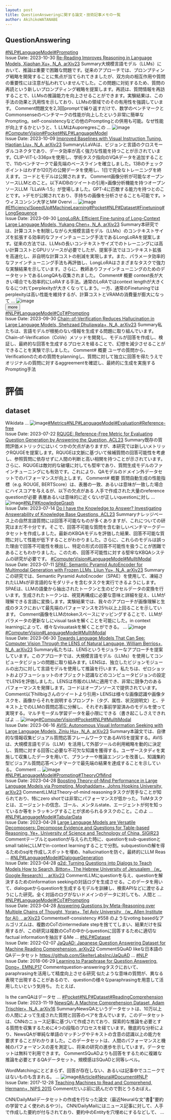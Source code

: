 ```yaml
---
layout: post
title: QuestionAnsweringに関する論文・技術記事メモの一覧
author: AkihikoWATANABE
---
```

## QuestionAnswering
<div class="visible-content">
<a class="button" href="articles/NLP.html">#NLP</a><a class="button" href="articles/LanguageModel.html">#LanguageModel</a><a class="button" href="articles/Prompting.html">#Prompting</a><br><span class="issue_date">Issue Date: 2023-10-30</span>
<a href="https://github.com/AkihikoWatanabe/paper_notes/issues/1110">Re-Reading Improves Reasoning in Language Models, Xiaohan Xu+, N_A, arXiv23</a>
<span class="snippet"><span>Summary</span>大規模言語モデル（LLMs）において、推論は重要で困難な問題です。従来のアプローチでは、プロンプティング戦略を開発することに焦点が当てられてきましたが、双方向の相互作用や質問の重要性には注意が払われていませんでした。この問題に対処するため、質問の再読という新しいプロンプティング戦略を提案します。再読は、質問情報を再訪することで、LLMsの推論能力を向上させることができます。実験結果は、この手法の効果と汎用性を示しており、LLMsの領域でのその有用性を強調しています。</span>
<span class="snippet"><span>Comment</span>問題文を2,3回promptで繰り返すだけで、数学のベンチマークとCommonsenseのベンチマークの性能が向上したという非常に簡単なPrompting。self-consistencyなどの他のPromptingとの併用も可能。なぜ性能が向上するかというと、1. LLMはAuporegresこの ...</span>
<img src="https://github.com/AkihikoWatanabe/paper_notes/assets/12249301/e575e0aa-b76c-444e-b9b0-e984d6fc73cf" alt="image"><a class="button" href="articles/ComputerVision.html">#ComputerVision</a><a class="button" href="articles/Pocket.html">#Pocket</a><a class="button" href="articles/NLP.html">#NLP</a><a class="button" href="articles/LanguageModel.html">#LanguageModel</a><br><span class="issue_date">Issue Date: 2023-10-09</span>
<a href="https://github.com/AkihikoWatanabe/paper_notes/issues/1068">Improved Baselines with Visual Instruction Tuning, Haotian Liu+, N_A, arXiv23</a>
<span class="snippet"><span>Summary</span>LLaVAは、ビジョンと言語のクロスモーダルコネクタであり、データ効率が高く強力な性能を持つことが示されています。CLIP-ViT-L-336pxを使用し、学術タスク指向のVQAデータを追加することで、11のベンチマークで最先端のベースラインを確立しました。13Bのチェックポイントはわずか120万の公開データを使用し、1日で完全なトレーニングを終えます。コードとモデルは公開されます。</span>
<span class="snippet"><span>Comment</span>画像分析が可能なオープンソースLLMとのこと。以下AIDBのツイートの引用>画像分析機能を持つオープンソースLLM『LLaVA-1.5』が登場しました。GPT-4に匹敵する能力を持つとのことです。>デモが公開されており、手持ちの画像を分析させることも可能です。>ウィスコンシン大学とM# Overvi ...</span>
<img src="https://github.com/AkihikoWatanabe/paper_notes/assets/12249301/8d0382b0-8c2b-438d-8de8-ee451f5e2649" alt="image"><a class="button" href="articles/Efficiency_SpeedUp.html">#Efficiency/SpeedUp</a><a class="button" href="articles/MachineLearning.html">#MachineLearning</a><a class="button" href="articles/Pocket.html">#Pocket</a><a class="button" href="articles/NLP.html">#NLP</a><a class="button" href="articles/Dataset.html">#Dataset</a><a class="button" href="articles/Finetuning.html">#Finetuning</a><a class="button" href="articles/LongSequence.html">#LongSequence</a><br><span class="issue_date">Issue Date: 2023-09-30</span>
<a href="https://github.com/AkihikoWatanabe/paper_notes/issues/1045">LongLoRA: Efficient Fine-tuning of Long-Context Large Language Models, Yukang Chen+, N_A, arXiv23</a>
<span class="snippet"><span>Summary</span>本研究では、計算コストを制限しながら大規模言語モデル（LLMs）のコンテキストサイズを拡張する効率的なファインチューニング手法であるLongLoRAを提案します。従来の方法では、LLMsの長いコンテキストサイズでのトレーニングには高い計算コストとGPUリソースが必要でしたが、提案手法ではコンテキスト拡張を高速化し、非自明な計算コストの削減を実現します。また、パラメータ効率的なファインチューニング手法も再評価し、LongLoRAはさまざまなタスクで強力な実験結果を示しています。さらに、教師ありファインチューニングのためのデータセットであるLongQAも収集されました。</span>
<span class="snippet"><span>Comment</span># 概要context長が大きい場合でも効率的にLoRAする手法。通常のLoRAではcontext lengthが大きくなるにつれてperplexityが大きくなってしまう。一方、通常のFinetuningではperplexityは高い性能を維持するが、計算コストとVRAMの消費量が膨大になって ...</span>
<img src="https://github.com/AkihikoWatanabe/paper_notes/assets/12249301/fc3d17c7-b1ac-4741-9895-bce70cf0b356" alt="image"></div>
<button onclick="showMore(0)">more</button>

<div class="hidden-content">
<a class="button" href="articles/NLP.html">#NLP</a><a class="button" href="articles/LanguageModel.html">#LanguageModel</a><a class="button" href="articles/CoT.html">#CoT</a><a class="button" href="articles/Prompting.html">#Prompting</a><br><span class="issue_date">Issue Date: 2023-09-30</span>
<a href="https://github.com/AkihikoWatanabe/paper_notes/issues/1044">Chain-of-Verification Reduces Hallucination in Large Language Models, Shehzaad Dhuliawala+, N_A, arXiv23</a>
<span class="snippet"><span>Summary</span>私たちは、言語モデルが根拠のない情報を生成する問題に取り組んでいます。Chain-of-Verification（CoVe）メソッドを開発し、モデルが回答を作成し、検証し、最終的な回答を生成するプロセスを経ることで、幻想を減少させることができることを実験で示しました。</span>
<span class="snippet"><span>Comment</span># 概要ユーザの質問から、Verificationのための質問をplanningし、質問に対して独立に回答を得たうえでオリジナルの質問に対するaggreementを確認し、最終的に生成を実施するPrompting手法# 評価## datasetWikidata ...</span>
<img src="https://github.com/AkihikoWatanabe/paper_notes/assets/12249301/18763903-2d70-4180-9384-2da55bedad2e" alt="image"><a class="button" href="articles/Metrics.html">#Metrics</a><a class="button" href="articles/NLP.html">#NLP</a><a class="button" href="articles/LanguageModel.html">#LanguageModel</a><a class="button" href="articles/Evaluation.html">#Evaluation</a><a class="button" href="articles/Reference-free.html">#Reference-free</a><br><span class="issue_date">Issue Date: 2023-07-22</span>
<a href="https://github.com/AkihikoWatanabe/paper_notes/issues/890">RQUGE: Reference-Free Metric for Evaluating Question Generation by Answering the Question, ACL23</a>
<span class="snippet"><span>Summary</span>既存の質問評価メトリックにはいくつかの欠点がありますが、本研究では新しいメトリックRQUGEを提案します。RQUGEは文脈に基づいて候補質問の回答可能性を考慮し、参照質問に依存せずに人間の判断と高い相関を持つことが示されています。さらに、RQUGEは敵対的な破壊に対しても堅牢であり、質問生成モデルのファインチューニングにも有効です。これにより、QAモデルのドメイン外データセットでのパフォーマンスが向上します。</span>
<span class="snippet"><span>Comment</span># 概要質問自動生成の性能指標（e.g. ROUGE, BERTScore）は、表層の一致、あるいは意味が一致した場合にハイスコアを与えるが、以下の欠点がある人手で作成された大量のreference questionが必要表層あるいは意味的に近くないが正しいquestionに対し ...</span>
<img src="https://github.com/AkihikoWatanabe/paper_notes/assets/12249301/61c3d939-a678-4c63-9572-f3cf28b3aa20" alt="image"><a class="button" href="articles/NLP.html">#NLP</a><a class="button" href="articles/KnowledgeGraph.html">#KnowledgeGraph</a><br><span class="issue_date">Issue Date: 2023-07-14</span>
<a href="https://github.com/AkihikoWatanabe/paper_notes/issues/819">Do I have the Knowledge to Answer? Investigating Answerability of Knowledge Base Questions, ACL23</a>
<span class="snippet"><span>Summary</span>ナレッジベース上の自然言語質問には回答不可能なものが多くありますが、これについての研究はまだ不十分です。そこで、回答不可能な質問を含む新しいベンチマークデータセットを作成しました。最新のKBQAモデルを評価した結果、回答不可能な質問に対して性能が低下することがわかりました。さらに、これらのモデルは誤った理由で回答不可能性を検出し、特定の形式の回答不可能性を扱うことが困難であることもわかりました。このため、回答不可能性に対する堅牢なKBQAシステムの研究が必要です。</span>
<a class="button" href="articles/ComputerVision.html">#ComputerVision</a><a class="button" href="articles/LanguageModel.html">#LanguageModel</a><a class="button" href="articles/MulltiModal.html">#MulltiModal</a><br><span class="issue_date">Issue Date: 2023-07-11</span>
<a href="https://github.com/AkihikoWatanabe/paper_notes/issues/800">SPAE: Semantic Pyramid AutoEncoder for Multimodal Generation with Frozen  LLMs, Lijun Yu+, N_A, arXiv23</a>
<span class="snippet"><span>Summary</span>この研究では、Semantic Pyramid AutoEncoder（SPAE）を使用して、凍結されたLLMsが非言語的なモダリティを含むタスクを実行できるようにします。SPAEは、LLMの語彙から抽出されたトークンと生のピクセルデータの変換を行います。生成されたトークンは、視覚再構成に必要な意味と詳細を捉え、LLMが理解できる言語に変換します。実験結果では、我々のアプローチが画像理解と生成のタスクにおいて最先端のパフォーマンスを25％以上上回ることを示しています。</span>
<span class="snippet"><span>Comment</span>画像をLLMのtokenスペースにマッピングすることで、LLMがパラメータの更新なしにvisual taskを解くことを可能にした。in context learningによって、様々なvisuataskを解くことができる。 ...</span>
<img src="https://github.com/AkihikoWatanabe/paper_notes/assets/12249301/1e0f962f-e661-44e6-bc59-73d9ae87d6dd" alt="image"><a class="button" href="articles/ComputerVision.html">#ComputerVision</a><a class="button" href="articles/LanguageModel.html">#LanguageModel</a><a class="button" href="articles/MulltiModal.html">#MulltiModal</a><br><span class="issue_date">Issue Date: 2023-06-30</span>
<a href="https://github.com/AkihikoWatanabe/paper_notes/issues/775">Towards Language Models That Can See: Computer Vision Through the LENS  of Natural Language, William Berrios+, N_A, arXiv23</a>
<span class="snippet"><span>Summary</span>私たちは、LENSというモジュラーなアプローチを提案しています。このアプローチでは、大規模言語モデル（LLMs）を使用してコンピュータビジョンの問題に取り組みます。LENSは、独立したビジョンモジュールの出力に対して言語モデルを使用して推論を行います。私たちは、ゼロショットおよびフューショットのオブジェクト認識などのコンピュータビジョンの設定でLENSを評価しました。LENSは市販のLLMに適用でき、非常に競争力のあるパフォーマンスを発揮します。コードはオープンソースで提供されています。</span>
<span class="snippet"><span>Comment</span>以下hillbigさんのツイートより引用> LENSは様々な画像認識や画像タスクを、画像からそれを説明するプロンプト（タグ、属性、状況説明文）と、テキスト上でのLLMの質問応答に分解し、それぞれ事前学習済みのモデルを使って実現する。マルチモーダル学習データを最小限にできる（書き起こしさえできればよ ...</span>
<img src="https://github.com/AkihikoWatanabe/paper_notes/assets/12249301/e96f9a8a-6ce2-4985-8b0a-8daf4a6e477c" alt="image"><a class="button" href="articles/ComputerVision.html">#ComputerVision</a><a class="button" href="articles/Pocket.html">#Pocket</a><a class="button" href="articles/NLP.html">#NLP</a><a class="button" href="articles/MulltiModal.html">#MulltiModal</a><br><span class="issue_date">Issue Date: 2023-06-16</span>
<a href="https://github.com/AkihikoWatanabe/paper_notes/issues/732">AVIS: Autonomous Visual Information Seeking with Large Language Models, Ziniu Hu+, N_A, arXiv23</a>
<span class="snippet"><span>Summary</span>本論文では、自律的な情報収集ビジュアル質問応答フレームワークであるAVISを提案する。AVISは、大規模言語モデル（LLM）を活用して外部ツールの利用戦略を動的に決定し、質問に対する回答に必要な不可欠な知識を獲得する。ユーザースタディを実施して収集したデータを用いて、プランナーや推論エンジンを改善し、知識集約型ビジュアル質問応答ベンチマークで最先端の結果を達成することを示している。</span>
<span class="snippet"><span>Comment</span> ...</span>
<img src="https://github.com/AkihikoWatanabe/paper_notes/assets/12249301/9df9b0ce-1f95-4e48-a4c9-b4c6b87d0ac6" alt="image"><a class="button" href="articles/NLP.html">#NLP</a><a class="button" href="articles/LanguageModel.html">#LanguageModel</a><a class="button" href="articles/Prompting.html">#Prompting</a><a class="button" href="articles/TheoryOfMind.html">#TheoryOfMind</a><br><span class="issue_date">Issue Date: 2023-04-28</span>
<a href="https://github.com/AkihikoWatanabe/paper_notes/issues/581">Boosting Theory-of-Mind Performance in Large Language Models via Prompting, Moghaddam+, Johns Hopkins University, arXiv23</a>
<span class="snippet"><span>Comment</span>LLMはTheory-of-mind reasoningタスクが苦手なことが知られており、特にzero shotでは非常にパフォーマンスが低かった。ToMタスクとは、エージェントの信念、ゴール、メンタルstate、エージェントが何を知っているか等をトラッキングすることが求められるタスクのこと。このよ ...</span>
<a class="button" href="articles/NLP.html">#NLP</a><a class="button" href="articles/LanguageModel.html">#LanguageModel</a><a class="button" href="articles/TabularData.html">#TabularData</a><br><span class="issue_date">Issue Date: 2023-04-28</span>
<a href="https://github.com/AkihikoWatanabe/paper_notes/issues/580">Large Language Models are Versatile Decomposers: Decompose Evidence and Questions for Table-based Reasoning, Ye+, University of Science and Technology of China, SIGIR23</a>
<span class="snippet"><span>Comment</span>テーブルとquestionが与えられた時に、questionをsub-questionとsmall tableにLLMでin-context learningすることで分割。subquestionの解を得るためのsqlを作成しスポットを埋め、hallucinationを防ぐ。最終的にLLM Reas ...</span>
<a class="button" href="articles/NLP.html">#NLP</a><a class="button" href="articles/LanguageModel.html">#LanguageModel</a><a class="button" href="articles/DialogueGeneration.html">#DialogueGeneration</a><br><span class="issue_date">Issue Date: 2023-04-28</span>
<a href="https://github.com/AkihikoWatanabe/paper_notes/issues/575">q2d: Turning Questions into Dialogs to Teach Models How to Search, Bitton+, The Hebrew University of Jerusalem （w_ Google Research）, arXiv23</a>
<span class="snippet"><span>Comment</span>LLMにquestionを与え、questionを解決するためのinformation seekingの対話ログを生成させる。このデータを用いて、dialogueからquestionを生成するモデルを訓練し、検索APIなどに渡せるようにした研究。全く対話のログがないドメインのデータに対しても、人間と ...</span>
<a class="button" href="articles/NLP.html">#NLP</a><a class="button" href="articles/LanguageModel.html">#LanguageModel</a><a class="button" href="articles/CoT.html">#CoT</a><a class="button" href="articles/Prompting.html">#Prompting</a><br><span class="issue_date">Issue Date: 2023-04-28</span>
<a href="https://github.com/AkihikoWatanabe/paper_notes/issues/568">Answering Questions by Meta-Reasoning over Multiple Chains of Thought, Yoran+, Tel Aviv University （w_ Allen Institute for AI）, arXiv23</a>
<span class="snippet"><span>Comment</span>self-consistency #558 のようなvoting basedなアルゴリズムは、複数のCoTのintermediate stepを捨ててしまい、結果だけを採用するが、この研究は複数のCoTの中からquestionに回答するために適切なfactual informationを抽出するMe ...</span>
<a class="button" href="articles/NLP.html">#NLP</a><a class="button" href="articles/Dataset.html">#Dataset</a><br><span class="issue_date">Issue Date: 2022-02-07</span>
<a href="https://github.com/AkihikoWatanabe/paper_notes/issues/436">JaQuAD: Japanese Question Answering Dataset for Machine Reading Comprehension, arXiv22</a>
<span class="snippet"><span>Comment</span>SQuAD likeな日本語のQAデータセットhttps://github.com/SkelterLabsInc/JaQuAD ...</span>
<a class="button" href="articles/NLP.html">#NLP</a><br><span class="issue_date">Issue Date: 2018-06-29</span>
<a href="https://github.com/AkihikoWatanabe/paper_notes/issues/275">Learning to Paraphrase for Question Answering, Dong+, EMNLP17</a>
<span class="snippet"><span>Comment</span>question-answeringタスクにおいて、paraphrasingを活用して精度向上させる研究似たような意味の質問が、異なる表現で出現することがあるので、questionの様々なparaphrasingを用意して活用したいという気持ち。たとえば、Is the camQAはデータセ ...</span>
<a class="button" href="articles/Pocket.html">#Pocket</a><a class="button" href="articles/NLP.html">#NLP</a><a class="button" href="articles/Dataset.html">#Dataset</a><a class="button" href="articles/ReadingComprehension.html">#ReadingComprehension</a><br><span class="issue_date">Issue Date: 2023-11-19</span>
<a href="https://github.com/AkihikoWatanabe/paper_notes/issues/1142">NewsQA: A Machine Comprehension Dataset, Adam Trischler+, N_A, arXiv16</a>
<span class="snippet"><span>Summary</span>NewsQAというデータセットは、10万以上の人間によって生成された質問と回答のペアを含んでいます。このデータセットは、CNNのニュース記事に基づいて作成されており、探索的な推論を必要とする質問を収集するために4つの段階のプロセスを経ています。徹底的な分析により、NewsQAが単純な単語のマッチングやテキストの含意の認識以上の能力を要求することがわかりました。このデータセットは、人間のパフォーマンスと機械のパフォーマンスの差を測定し、将来の研究の進歩を示しています。データセットは無料で利用できます。</span>
<span class="snippet"><span>Comment</span>SQuADよりも回答をするために複雑な推論を必要とするQAデータセット。規模感はSQuADと同等レベル。WordMatchingにとどまらず、回答が存在しない、あるいは記事中でユニークではないものも含まれる。 ...</span>
<img src="https://github.com/AkihikoWatanabe/paper_notes/assets/12249301/c427bc7c-40af-42aa-a689-d852081a92fc" alt="image"><a class="button" href="articles/Article.html">#Article</a><a class="button" href="articles/Neural.html">#Neural</a><a class="button" href="articles/Document.html">#Document</a><a class="button" href="articles/NLP.html">#NLP</a><br><span class="issue_date">Issue Date: 2017-12-28</span>
<a href="https://github.com/AkihikoWatanabe/paper_notes/issues/77">Teaching Machines to Read and Comprehend, Hermann+, NIPS 2015</a>
<span class="snippet"><span>Comment</span>だいぶ前に読んだので割とうろおぼえ。CNN/DailyMailデータセットの作成を行なった論文（最近Neuralな文”書”要約の学習でよく使われるやつ）。CNN/DailyMailにはニュース記事に対して、人手で作成した要約が付与されており、要約中のEntityを穴埋めにするなどして、 ...</span>
<button onclick="hideContent(0)" style="display: none;">hide</button>
</div>
